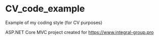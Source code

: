 # CV_code_example
Example of my coding style (for CV purposes)

ASP.NET Core MVC project created for https://www.integral-group.pro
